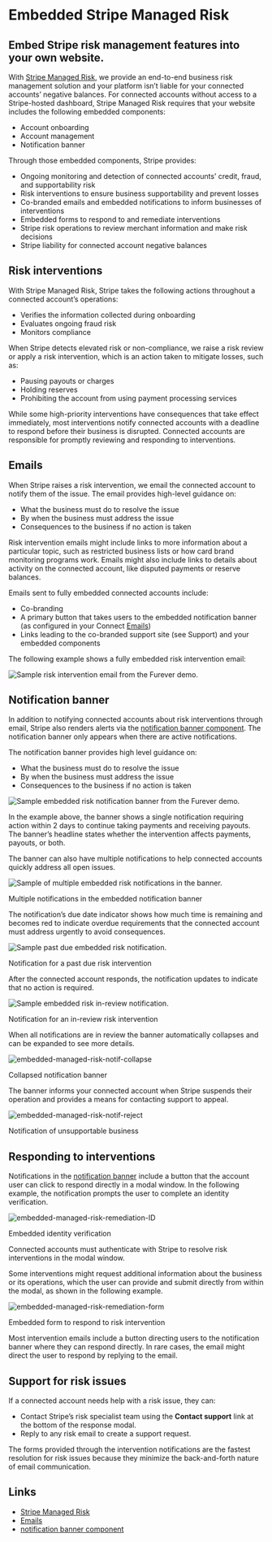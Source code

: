 # Embedded Stripe Managed Risk

## Embed Stripe risk management features into your own website.

With [Stripe Managed
Risk](https://docs.stripe.com/connect/risk-management/managed-risk), we provide
an end-to-end business risk management solution and your platform isn’t liable
for your connected accounts’ negative balances. For connected accounts without
access to a Stripe-hosted dashboard, Stripe Managed Risk requires that your
website includes the following embedded components:

- Account onboarding
- Account management
- Notification banner

Through those embedded components, Stripe provides:

- Ongoing monitoring and detection of connected accounts’ credit, fraud, and
supportability risk
- Risk interventions to ensure business supportability and prevent losses
- Co-branded emails and embedded notifications to inform businesses of
interventions
- Embedded forms to respond to and remediate interventions
- Stripe risk operations to review merchant information and make risk decisions
- Stripe liability for connected account negative balances

## Risk interventions

With Stripe Managed Risk, Stripe takes the following actions throughout a
connected account’s operations:

- Verifies the information collected during onboarding
- Evaluates ongoing fraud risk
- Monitors compliance

When Stripe detects elevated risk or non-compliance, we raise a risk review or
apply a risk intervention, which is an action taken to mitigate losses, such as:

- Pausing payouts or charges
- Holding reserves
- Prohibiting the account from using payment processing services

While some high-priority interventions have consequences that take effect
immediately, most interventions notify connected accounts with a deadline to
respond before their business is disrupted. Connected accounts are responsible
for promptly reviewing and responding to interventions.

## Emails

When Stripe raises a risk intervention, we email the connected account to notify
them of the issue. The email provides high-level guidance on:

- What the business must do to resolve the issue
- By when the business must address the issue
- Consequences to the business if no action is taken

Risk intervention emails might include links to more information about a
particular topic, such as restricted business lists or how card brand monitoring
programs work. Emails might also include links to details about activity on the
connected account, like disputed payments or reserve balances.

Emails sent to fully embedded connected accounts include:

- Co-branding
- A primary button that takes users to the embedded notification banner (as
configured in your Connect
[Emails](https://dashboard.stripe.com/settings/connect/emails))
- Links leading to the co-branded support site (see Support) and your embedded
components

The following example shows a fully embedded risk intervention email:

![Sample risk intervention email from the Furever
demo.](https://b.stripecdn.com/docs-statics-srv/assets/embedded-managed-risk-email.0084c37ff7da0310d58aabebd565d2e5.png)

## Notification banner

In addition to notifying connected accounts about risk interventions through
email, Stripe also renders alerts via the [notification banner
component](https://docs.stripe.com/connect/supported-embedded-components/notification-banner).
The notification banner only appears when there are active notifications.

The notification banner provides high level guidance on:

- What the business must do to resolve the issue
- By when the business must address the issue
- Consequences to the business if no action is taken

![Sample embedded risk notification banner from the Furever
demo.](https://b.stripecdn.com/docs-statics-srv/assets/embedded-managed-risk-notif.c24e386e68a8a56ded5eefb122049842.png)

In the example above, the banner shows a single notification requiring action
within 2 days to continue taking payments and receiving payouts. The banner’s
headline states whether the intervention affects payments, payouts, or both.

The banner can also have multiple notifications to help connected accounts
quickly address all open issues.

![Sample of multiple embedded risk notifications in the
banner.](https://b.stripecdn.com/docs-statics-srv/assets/embedded-managed-risk-notif-multiple.9c9218df9607342367840d9d35656cab.png)

Multiple notifications in the embedded notification banner

The notification’s due date indicator shows how much time is remaining and
becomes red to indicate overdue requirements that the connected account must
address urgently to avoid consequences.

![Sample past due embedded risk
notification.](https://b.stripecdn.com/docs-statics-srv/assets/embedded-managed-risk-notif-pastdue.98fa5f8c10d84861178fbbb51392d8be.png)

Notification for a past due risk intervention

After the connected account responds, the notification updates to indicate that
no action is required.

![Sample embedded risk in-review
notification.](https://b.stripecdn.com/docs-statics-srv/assets/embedded-managed-risk-notif-inreview.7d990f036474fc4d0a630867e202ee13.png)

Notification for an in-review risk intervention

When all notifications are in review the banner automatically collapses and can
be expanded to see more details.

![embedded-managed-risk-notif-collapse](https://b.stripecdn.com/docs-statics-srv/assets/embedded-managed-risk-notif-collapse.99b06a09be12ecd64d30c8116b930f3c.png)

Collapsed notification banner

The banner informs your connected account when Stripe suspends their operation
and provides a means for contacting support to appeal.

![embedded-managed-risk-notif-reject](https://b.stripecdn.com/docs-statics-srv/assets/embedded-managed-risk-notif-reject.94843e428028f640d3ea79f8bac8822c.png)

Notification of unsupportable business

## Responding to interventions

Notifications in the [notification
banner](https://docs.stripe.com/connect/supported-embedded-components/notification-banner)
include a button that the account user can click to respond directly in a modal
window. In the following example, the notification prompts the user to complete
an identity verification.

![embedded-managed-risk-remediation-ID](https://b.stripecdn.com/docs-statics-srv/assets/embedded-managed-risk-remediation-ID.e518cff147ff3ef2d8c7fa3b6d7455f5.png)

Embedded identity verification

Connected accounts must authenticate with Stripe to resolve risk interventions
in the modal window.

Some interventions might request additional information about the business or
its operations, which the user can provide and submit directly from within the
modal, as shown in the following example.

![embedded-managed-risk-remediation-form](https://b.stripecdn.com/docs-statics-srv/assets/embedded-managed-risk-remediation-form.121ec16bc88310db4db00d5ca5ef2dcb.png)

Embedded form to respond to risk intervention

Most intervention emails include a button directing users to the notification
banner where they can respond directly. In rare cases, the email might direct
the user to respond by replying to the email.

## Support for risk issues

If a connected account needs help with a risk issue, they can:

- Contact Stripe’s risk specialist team using the **Contact support** link at
the bottom of the response modal.
- Reply to any risk email to create a support request.

The forms provided through the intervention notifications are the fastest
resolution for risk issues because they minimize the back-and-forth nature of
email communication.

## Links

- [Stripe Managed
Risk](https://docs.stripe.com/connect/risk-management/managed-risk)
- [Emails](https://dashboard.stripe.com/settings/connect/emails)
- [notification banner
component](https://docs.stripe.com/connect/supported-embedded-components/notification-banner)